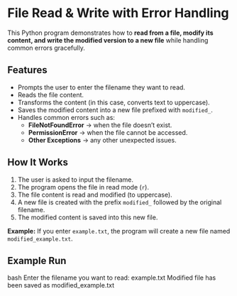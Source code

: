 # File Read & Write with Error Handling

This Python program demonstrates how to **read from a file, modify its content, and write the modified version to a new file** while handling common errors gracefully.

## Features
- Prompts the user to enter the filename they want to read.
- Reads the file content.
- Transforms the content (in this case, converts text to uppercase).
- Saves the modified content into a new file prefixed with `modified_`.
- Handles common errors such as:
  - **FileNotFoundError** → when the file doesn’t exist.
  - **PermissionError** → when the file cannot be accessed.
  - **Other Exceptions** → any other unexpected issues.

## How It Works
1. The user is asked to input the filename.
2. The program opens the file in read mode (`r`).
3. The file content is read and modified (to uppercase).
4. A new file is created with the prefix `modified_` followed by the original filename.
5. The modified content is saved into this new file.

**Example:**
If you enter `example.txt`, the program will create a new file named `modified_example.txt`.

## Example Run

bash
Enter the filename you want to read: example.txt
Modified file has been saved as modified_example.txt


